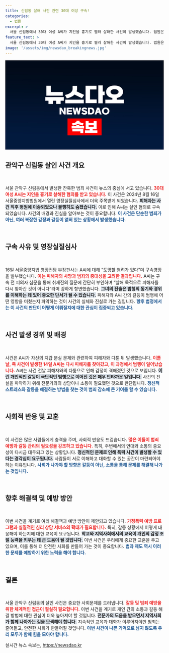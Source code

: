 ```yaml
---
title: 신림동 살해 사건 관련 30대 여성 구속!
categories:
  - 법률
excerpt: >
  서울 신림동에서 30대 여성 A씨가 지인을 흉기로 찔러 살해한 사건이 발생했습니다. 법원은 도망 염려를 이유로 구속 영장을 발부했으며, A씨는 범행 동기에 대한 질문에 부정적인 반응을 보였습니다. 사건의 전말은 과연 무엇일까요?
feature_text: >
  서울 신림동에서 30대 여성 A씨가 지인을 흉기로 찔러 살해한 사건이 발생했습니다. 법원은 도망 염려를 이유로 구속 영장을 발부했으며, A씨는 범행 동기에 대한 질문에 부정적인 반응을 보였습니다. 사건의 전말은 과연 무엇일까요?
image: '/assets/img/newsdao_breakingnews.jpg'
---
```


<p><img src="/assets/img/newsdao_breakingnews.jpg" alt="koreaapp 속보" /></p>

<h2 data-ke-size="size26">관악구 신림동 살인 사건 개요</h2>

<p data-ke-size="size16">&nbsp;</p>  

<p>서울 관악구 신림동에서 발생한 잔혹한 범죄 사건이 뉴스의 중심에 서고 있습니다. <b><span style="color: #ee2323;">30대 여성 A씨는 지인을 흉기로 살해한 혐의를 받고 있습니다.</span></b> 이 사건은 2024년 8월 16일 서울중앙지방법원에서 열린 영장실질심사에서 더욱 주목받게 되었습니다. <b><span style="background-color: #21538527;">피해자는 사건 직후 병원에 이송되었으나 불행히도 숨졌습니다.</span></b> 이로 인해 A씨는 살인 혐의로 구속되었습니다. 사건의 배경과 진실을 알아보는 것이 중요합니다. <b><span style="color: #1a5490;">이 사건은 단순한 범죄가 아닌, 여러 복잡한 감정과 갈등이 얽혀 있는 상황에서 발생했습니다.</span></b></p>

<p data-ke-size="size16">&nbsp;</p>  

<h2 data-ke-size="size26">구속 사유 및 영장실질심사</h2>

<p data-ke-size="size16">&nbsp;</p>  

<p>16일 서울중앙지법 영장전담 부장판사는 A씨에 대해 "도망할 염려가 있다"며 구속영장을 발부했습니다. <b><span style="color: #ee2323;">이는 피해자의 사망과 범죄의 중대성을 고려한 결과입니다.</span></b> A씨는 구속 전 피의자 심문을 통해 취재진의 질문에 간단히 부인하며 “살해 목적으로 피해자를 다시 찾아간 것이 아니다”라며 강하게 항변했습니다. <b><span style="background-color: #21538527;">그녀의 진술은 범행의 동기와 경위를 이해하는 데 있어 중요한 단서가 될 수 있습니다.</span></b> 피해자와 A씨 간의 갈등이 범행에 어떤 영향을 미쳤는지 파악하는 것이 사건의 실체와 진실로 가는 길입니다. <b><span style="color: #1a5490;">향후 법정에서는 이 사건의 판단이 어떻게 이뤄질지에 대한 관심이 집중되고 있습니다.</span></b></p>

<p data-ke-size="size16">&nbsp;</p>  

<h2 data-ke-size="size26">사건 발생 경위 및 배경</h2>

<p data-ke-size="size16">&nbsp;</p>  

<p>사건은 A씨가 자신의 지갑 분실 문제와 관련하여 피해자와 다툰 뒤 발생했습니다. <b><span style="color: #ee2323;">이튿날, 즉 사건이 발생한 14일 A씨는 다시 피해자를 찾아갔고, 이 과정에서 범행이 일어났습니다.</span></b> A씨는 사건 전날 피해자와의 다툼으로 인해 감정이 격해졌던 것으로 보입니다. <b><span style="background-color: #21538527;">이런 개인적인 갈등이 극단적인 범행으로 이어진 것은 매우 안타까운 일입니다.</span></b> 사건의 진실을 파악하기 위해 전문가와의 상담이나 소통이 필요했던 것으로 판단됩니다. <b><span style="color: #1a5490;">정신적 스트레스와 갈등을 해결하는 방법을 찾는 것이 범죄 감소에 큰 기여를 할 수 있습니다.</span></b></p>

<p data-ke-size="size16">&nbsp;</p>  

<h2 data-ke-size="size26">사회적 반응 및 교훈</h2>

<p data-ke-size="size16">&nbsp;</p>   

<p>이 사건은 많은 사람들에게 충격을 주며, 사회적 반응도 뜨겁습니다. <b><span style="color: #ee2323;">많은 이들이 범죄 예방과 갈등 관리의 필요성을 강조하고 있습니다.</span></b> 특히, 주변에서의 연대와 소통의 중요성이 다시금 대두되고 있는 상황입니다. <b><span style="background-color: #21538527;">정신적인 문제로 인해 폭력 사건이 발생할 수 있다는 경각심이 요구됩니다.</span></b> 사람들이 서로 이해하고 대화할 수 있는 공간이 마련되어야 하는 이유입니다. <b><span style="color: #1a5490;">사회가 나가야 할 방향은 갈등이 아닌, 소통을 통해 문제를 해결해 나가는 것입니다.</span></b></p>

<p data-ke-size="size16">&nbsp;</p>  

<h2 data-ke-size="size26">향후 해결책 및 예방 방안</h2>

<p data-ke-size="size16">&nbsp;</p>  

<p>이번 사건을 계기로 여러 해결책과 예방 방안이 제안되고 있습니다. <b><span style="color: #ee2323;">가정폭력 예방 프로그램과 실질적인 심리 상담 서비스의 확대가 필요합니다.</span></b> 특히, 갈등 상황에서 어떻게 대응해야 하는지에 대한 교육이 요구됩니다. <b><span style="background-color: #21538527;">학교와 지역사회에서의 교육이 개인의 감정 조절 능력을 키우는 데 큰 도움이 될 것입니다.</span></b> 이번 사건은 우리에게 중요한 교훈을 주고 있으며, 이를 통해 더 안전한 사회를 만들어 가는 것이 중요합니다. <b><span style="color: #1a5490;">법과 제도 역시 이러한 문제를 예방하기 위한 노력을 해야 합니다.</span></b></p>

<p data-ke-size="size16">&nbsp;</p>  

<h2 data-ke-size="size26">결론</h2>

<p data-ke-size="size16">&nbsp;</p>  

<p>서울 관악구 신림동의 살인 사건은 중요한 사회문제를 드러냅니다. <b><span style="color: #ee2323;">갈등 및 범죄 예방을 위한 체계적인 접근이 절실히 필요합니다.</span></b> 이번 사건을 계기로 개인 간의 소통과 갈등 해결 방법에 대한 관심이 더욱 높아져야 할 것입니다. <b><span style="background-color: #21538527;">전문가의 도움을 받으면서 지역사회가 함께 나아가는 길을 모색해야 합니다.</span></b> 지속적인 교육과 대화가 이루어져야만 범죄는 줄어들고, 안전한 사회가 만들어질 것입니다. <b><span style="color: #1a5490;">이번 사건이 나쁜 기억으로 남지 않도록 우리 모두가 함께 힘을 모아야 합니다.</span></b></p>
실시간 뉴스 속보는, <a href="https://newsdao.kr" rel="dofollow">https://newsdao.kr</a>


